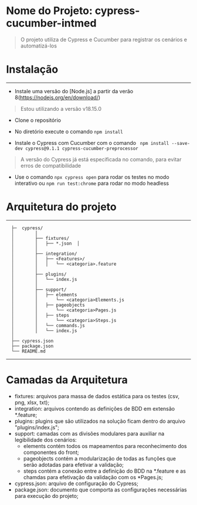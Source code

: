 # Nome do Projeto: cypress-cucumber-intmed
> O projeto utiliza de Cypress e Cucumber para registrar os cenários e automatizá-los

# Instalação 
-------------------------------------------------------------------------------------

* Instale uma versão do [Node.js] a partir da verão 8(https://nodejs.org/en/download/)
> Estou utilizando a versão v18.15.0

* Clone o repositório

* No diretório execute o comando ```npm install```
* Instale o Cypress com Cucumber com o comando ``` npm install --save-dev cypress@9.1.1 cypress-cucumber-preprocessor```
> A versão do Cypress já está especificada no comando, para evitar erros de compatibilidade

* Use o comando ```npx cypress open``` para rodar os testes no modo interativo ou ```npm run test:chrome``` para rodar no modo headless

# Arquitetura do projeto
-------------------------------------------------------------------------------------

```
  ├─  cypress/
  │        │
  │        ├── fixtures/
  │        │   ├── *.json  │        
  │        │
  │        ├── integration/
  │        │   ├── <Features>/
  │        │   │   └── <categoria>.feature
  │        │
  │        ├── plugins/
  │        │   └── index.js
  │        │
  │        ├── support/
  │        │   ├── elements
  │        │       └── <categoria>Elements.js
  │        │   ├── pageobjects
  │        │       └── <categoria>Pages.js
  │        │   ├── steps
  │        │       └── <categoria>Steps.js
  │        │   └── commands.js
  │        │   └── index.js
  │ 
  ├── cypress.json
  ├── package.json
  └── README.md
```
-------------------------------------------------------------------------------------
# Camadas da Arquitetura

 * fixtures: arquivos para massa de dados estática para os testes (csv, png, xlsx, txt);
 * integration: arquivos contendo as definições de BDD em extensão *.feature;
 * plugins: plugins que são utilizados na solução ficam dentro do arquivo "plugins/index.js";
 * support: camadas com as divisões modulares para auxiliar na legibilidade dos cenários:
    - elements contém todos os mapeamentos para reconhecimento dos componentes do front;
    - pageobjects contém a modularização de todas as funções que serão adotadas para efetivar a validação;
    - steps contém a conexão entre a definição do BDD na *.feature e as chamdas para efetivação da validação com os *Pages.js;
 * cypress.json: arquivo de configuração do Cypress;
 * package.json: documento que comporta as configurações necessárias para execução do projeto;
  
  
  
  
